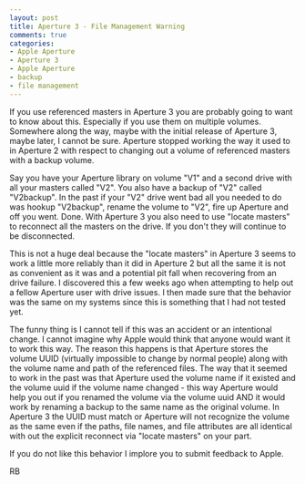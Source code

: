 ```yaml
---
layout: post
title: Aperture 3 - File Management Warning
comments: true
categories:
- Apple Aperture
- Aperture 3
- Apple Aperture
- backup
- file management
---
```

If you use referenced masters in Aperture 3 you are probably going to want to know about this. Especially if you use them on multiple volumes. Somewhere along the way, maybe with the initial release of Aperture 3, maybe later, I cannot be sure. Aperture stopped working the way it used to in Aperture 2 with respect to changing out a volume of referenced masters with a backup volume.

Say you have your Aperture library on volume "V1" and a second drive with all your masters called "V2". You also have a backup of "V2" called "V2backup". In the past if your "V2" drive went bad all you needed to do was hookup "V2backup", rename the volume to "V2", fire up Aperture and off you went. Done. With Aperture 3 you also need to use "locate masters" to reconnect all the masters on the drive. If you don't they will continue to be disconnected.

This is not a huge deal because the "locate masters" in Aperture 3 seems to work a little more reliably than it did in Aperture 2 but all the same it is not as convenient as it was and a potential pit fall when recovering from an drive failure. I discovered this a few weeks ago when attempting to help out a fellow Aperture user with drive issues. I then made sure that the behavior was the same on my systems since this is something that I had not tested yet.

The funny thing is I cannot tell if this was an accident or an intentional change. I cannot imagine why Apple would think that anyone would want it to work this way. The reason this happens is that Aperture stores the volume UUID (virtually impossible to change by normal people) along with the volume name and path of the referenced files. The way that it seemed to work in the past was that Aperture used the volume name if it existed and the volume uuid if the volume name changed - this way Aperture would help you out if you renamed the volume via the volume uuid AND it would work by renaming a backup to the same name as the original volume. In Aperture 3 the UUID must match or Aperture will not recognize the volume as the same even if the paths, file names, and file attributes are all identical with out the explicit reconnect via "locate masters" on your part.

If you do not like this behavior I implore you to submit feedback to Apple.

RB